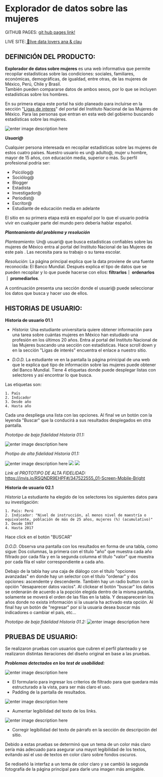 
# Explorador de datos sobre las mujeres

GITHUB PAGES: [git hub pages link!](https://claudiagarfias.github.io/GDL002-data-lovers/index.html)

LIVE SITE:[ 🧡live data lovers ana & clau ](https://claudiagarfias.works/laboratoria/datalovers/)
     
  ## DEFINICIÓN DEL PRODUCTO:
**Explorador de datos sobre mujeres** es una web informativa que permite recopilar estadísticas sobre las condiciones: sociales, familiares, económicas, demográficas, de igualdad, entre otras, de las mujeres de México, Perú, Chile y Brasil.  
También pueden compararse datos de ambos sexos, por lo que se incluyen estadísticas sobre los hombres.

En su primera etapa este portal ha sido planeado para incluirse en la sección "[Ligas de interes](https://www.gob.mx/inmujeres/#3043)" del portal del Instituto Nacional de las Mujeres de México. Para las personas que entran en esta web del gobierno buscando estadísticas sobre las mujeres.
      
![enter image description here](https://claudiagarfias.works/laboratoria/sharedimages/localizacion%20del%20sitio%20en%20portal%20de%20instituto%20nacional%20de%20las%20mujeres.png)

***Usuari@***

Cualquier persona interesada en recopilar estadísticas sobre las mujeres de estos cuatro países. 
Nuestro usuario es un@ adulto@, mujer u hombre, mayor de 15 años, con educación media, superior o más. Su perfil profesional podría ser:

 - Psicólog@
 - Sociólog@
 - Blogger
 - Estadista
 - Investigador@
 - Periodist@
 - Escritor@
 - Estudiante de educación media en adelante
 
 El sitio en su primera etapa está en español por lo que el usuario podría vivir en cualquier parte del  mundo pero debería hablar español.
 
 ***Planteamiento del problema y resolución***

*Planteamiento*: Un@ usuari@ que busca estadísticas confiables sobre las mujeres de México entra al portal del Instituto Nacional de las Mujeres de este país . Las necesita para su trabajo o su tarea escolar.

*Resolución*: La página principal explica que la data proviene de una fuente reconocida: El Banco Mundial. 
Después explica el tipo de datos que se pueden recopilar y lo que puede hacerse con ellos: 
**filtrarlos｜ ordenarlos ｜ promediarlos**.

A continuación presenta una sección donde el usuari@ puede seleccionar los datos que busca y hacer uso de ellos.

  ## HISTORIAS DE USUARIO:
**Historia de usuario  01.1**

 - *Historia*: Una estudiante universitaria quiere obtener información para una tarea sobre cuántas mujeres en México han estudiado una profesión en los últimos 20 años.   Entra al portal del Instituto  Nacional de las Mujeres buscando una sección con estadísticas.   Hace  scroll down y en la sección "Ligas de interés" encuentra el enlace a nuestro sitio.   

 - *D.O.D.* La estudiante ve en la pantalla la página prinicipal de una web que le explica qué tipo de información sobre las mujeres puede obtener del Banco Mundial.   Tiene 4 etiquetas donde puede desplegar listas con selectores y así encontrar lo que busca. 

 Las etiquetas son: 

	1. País
	2. Indicador
	3. Desde año
	4. Hasta año
	
   Cada una despliega una lista con las opciones.   Al final ve un botón con la leyenda "Buscar" que la conducirá a sus
   resultados desplegados en otra pantalla.
   
*Prototipo de baja fidelidad Historia 01.1:*

![enter image description here](https://claudiagarfias.works/laboratoria/sharedimages/lf-us-1.jpg)

*Protipo de alta fidelidad Historia 01.1:*

  ![enter image description here](https://claudiagarfias.works/laboratoria/sharedimages/us01,1.png)  ![](https://claudiagarfias.works/laboratoria/sharedimages/us01,2.png)  ![](https://claudiagarfias.works/laboratoria/sharedimages/us01,3.png)

*Link al PROTOTIPO DE ALTA FIDELIDAD:*
https://invis.io/RSQNDR9EHPF#/347522555_01-Screen-Mobile-Bright
   
**Historia de usuario 02.1**

*Historia* La estudiante ha elegido de los selectores los siguientes datos para su investigación:

	1. País: Perú
	2. Indicador: "Nivel de instrucción, al menos nivel de maestría o equivalente, población de más de 25 años, mujeres (%) (acumulativo)"
	3. Desde 1997
	4. Hasta 2017

Hace click en el botón "BUSCAR"

*D.O.D*. Observa una pantalla con  los resultados en forma de una tabla, como sigue:
Dos columnas, la primera con el título "año" que muestra cada año filtrado por cada fila y en la segunda columna el título "valor" que muestra por cada fila el valor correspondiente a cada año.

Debajo de la tabla hay una caja de diálogo con el título "opciones avanzadas" en donde hay un selector con el título "ordenar" y dos opciones: ascendente y descendente.
También hay un radio button con la opción "desaparecer datos vacíos". 
Al clickear el botón "buscar" los datos se ordenarán de acuerdo a la popción elegida dentro de la misma pantalla, solamente se moverá el orden de las filas en la tabla. Y desaparecerán los años donde no exista información si la usuaria ha activado esta opción.
Al final hay un botón de "regresar" por si la usuaria desea buscar más indicadores o cambiar el país, etc...

*Prototipo de baja fidelidad Historia 01.2:*
![enter image description here](https://claudiagarfias.works/laboratoria/sharedimages/lf-us-2.jpg)
## PRUEBAS DE USUARIO:

Se realizaron pruebas con usuarios que cubren el perfil planteado y se realizaron distintas iteraciones del diseño original en base a las pruebas.

***Problemas detectados en los test de usabilidad:***

![enter image description here](https://claudiagarfias.works/laboratoria/sharedimages/user-test-datalovers01-reducido-max.jpg)

 - El formulario para ingresar los criterios de filtrado para que quedara más estructurado a la vista, para ser más claro el uso.
 - Padding de la pantalla de resultados.
 
![enter image description here](https://claudiagarfias.works/laboratoria/sharedimages/user-test-datalovers02.jpg)
 - Aumentar legibilidad del texto de los links.
 
![enter image description here](https://claudiagarfias.works/laboratoria/sharedimages/user-test-datalovers03.jpg)
 - Corregir legibilidad del texto de párrafo en la sección de descripción del sitio.


Debido a estas pruebas se determinó que un tema de un color más claro sería más adecuado para asegurar una mayot legibilidad de los textos, evitando así el uso de textos en color claro sobre fondos oscuros.

Se rediseñó la interfaz a un tema de color claro y se cambió la segunda fotografía de la página principal para darle una imagen más amigable.